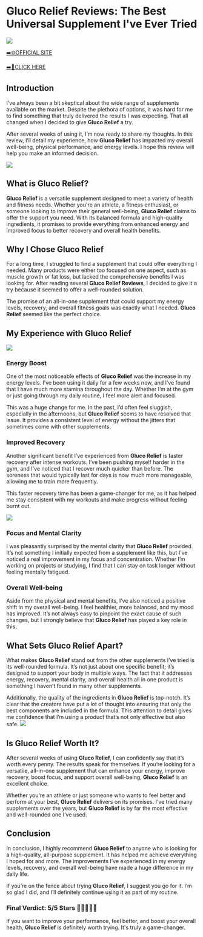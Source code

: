 # Gluco Relief Reviews: The Best Universal Supplement I've Ever Tried

[![](https://static.vecteezy.com/system/resources/thumbnails/019/896/014/small/buy-now-gradient-button-with-cart-symbol-buy-now-illustration-png.png)](https://edetoop.top/lander/sugarpreland-1/glucorelief.html) 

[➡️🌐OFFICIAL SITE](https://edetoop.top/lander/sugarpreland-1/glucorelief.html) 

[➡️🔗CLICK HERE](https://edetoop.top/lander/sugarpreland-1/glucorelief.html) 


## Introduction

I’ve always been a bit skeptical about the wide range of supplements available on the market. Despite the plethora of options, it was hard for me to find something that truly delivered the results I was expecting. That all changed when I decided to give **Gluco Relief** a try.

After several weeks of using it, I’m now ready to share my thoughts. In this review, I’ll detail my experience, how **Gluco Relief** has impacted my overall well-being, physical performance, and energy levels. I hope this review will help you make an informed decision. 

[![](https://wallpapers.com/images/hd/red-order-now-button-udg4jcj4arvn8b0n-2.png)](https://edetoop.top/lander/sugarpreland-1/glucorelief.html)  

## What is Gluco Relief?

**Gluco Relief** is a versatile supplement designed to meet a variety of health and fitness needs. Whether you're an athlete, a fitness enthusiast, or someone looking to improve their general well-being, **Gluco Relief** claims to offer the support you need. With its balanced formula and high-quality ingredients, it promises to provide everything from enhanced energy and improved focus to better recovery and overall health benefits.

## Why I Chose Gluco Relief

For a long time, I struggled to find a supplement that could offer everything I needed. Many products were either too focused on one aspect, such as muscle growth or fat loss, but lacked the comprehensive benefits I was looking for. After reading several **Gluco Relief Reviews**, I decided to give it a try because it seemed to offer a well-rounded solution.

The promise of an all-in-one supplement that could support my energy levels, recovery, and overall fitness goals was exactly what I needed. **Gluco Relief** seemed like the perfect choice.

## My Experience with Gluco Relief

[![](https://static.vecteezy.com/system/resources/thumbnails/019/896/014/small/buy-now-gradient-button-with-cart-symbol-buy-now-illustration-png.png)](https://edetoop.top/lander/sugarpreland-1/glucorelief.html)

### Energy Boost

One of the most noticeable effects of **Gluco Relief** was the increase in my energy levels. I’ve been using it daily for a few weeks now, and I’ve found that I have much more stamina throughout the day. Whether I’m at the gym or just going through my daily routine, I feel more alert and focused.

This was a huge change for me. In the past, I’d often feel sluggish, especially in the afternoons, but **Gluco Relief** seems to have resolved that issue. It provides a consistent level of energy without the jitters that sometimes come with other supplements.

### Improved Recovery

Another significant benefit I’ve experienced from **Gluco Relief** is faster recovery after intense workouts. I’ve been pushing myself harder in the gym, and I’ve noticed that I recover much quicker than before. The soreness that would typically last for days is now much more manageable, allowing me to train more frequently.

This faster recovery time has been a game-changer for me, as it has helped me stay consistent with my workouts and make progress without feeling burnt out.

[![](https://wallpapers.com/images/hd/red-order-now-button-udg4jcj4arvn8b0n-2.png)](https://edetoop.top/lander/sugarpreland-1/glucorelief.html)  

### Focus and Mental Clarity

I was pleasantly surprised by the mental clarity that **Gluco Relief** provided. It’s not something I initially expected from a supplement like this, but I’ve noticed a real improvement in my focus and concentration. Whether I’m working on projects or studying, I find that I can stay on task longer without feeling mentally fatigued.

### Overall Well-being

Aside from the physical and mental benefits, I’ve also noticed a positive shift in my overall well-being. I feel healthier, more balanced, and my mood has improved. It’s not always easy to pinpoint the exact cause of such changes, but I strongly believe that **Gluco Relief** has played a key role in this.

## What Sets Gluco Relief Apart?

What makes **Gluco Relief** stand out from the other supplements I’ve tried is its well-rounded formula. It’s not just about one specific benefit; it’s designed to support your body in multiple ways. The fact that it addresses energy, recovery, mental clarity, and overall health all in one product is something I haven’t found in many other supplements.

Additionally, the quality of the ingredients in **Gluco Relief** is top-notch. It’s clear that the creators have put a lot of thought into ensuring that only the best components are included in the formula. This attention to detail gives me confidence that I’m using a product that’s not only effective but also safe.
[![](https://static.vecteezy.com/system/resources/thumbnails/019/896/014/small/buy-now-gradient-button-with-cart-symbol-buy-now-illustration-png.png)](https://edetoop.top/lander/sugarpreland-1/glucorelief.html)
## Is Gluco Relief Worth It?

After several weeks of using **Gluco Relief**, I can confidently say that it’s worth every penny. The results speak for themselves. If you’re looking for a versatile, all-in-one supplement that can enhance your energy, improve recovery, boost focus, and support overall well-being, **Gluco Relief** is an excellent choice.

Whether you’re an athlete or just someone who wants to feel better and perform at your best, **Gluco Relief** delivers on its promises. I’ve tried many supplements over the years, but **Gluco Relief** is by far the most effective and well-rounded one I’ve used.

## Conclusion

In conclusion, I highly recommend **Gluco Relief** to anyone who is looking for a high-quality, all-purpose supplement. It has helped me achieve everything I hoped for and more. The improvements I’ve experienced in my energy levels, recovery, and overall well-being have made a huge difference in my daily life.

If you’re on the fence about trying **Gluco Relief**, I suggest you go for it. I’m so glad I did, and I’ll definitely continue using it as part of my routine.

### Final Verdict: 5/5 Stars 🌟🌟🌟🌟🌟

If you want to improve your performance, feel better, and boost your overall health, **Gluco Relief** is definitely worth trying. It's truly a game-changer.
